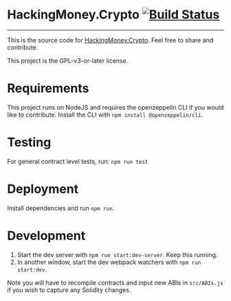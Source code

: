 # HackingMoney.Crypto [![Build Status](https://travis-ci.org/jfarid27/h4kr.svg?branch=master)](https://travis-ci.org/jfarid27/h4kr)
---

This is the source code for [HackingMoney.Crypto](https://hackmoney-crypto.herokuapp.com/). Feel free to share and contribute.

This project is the GPL-v3-or-later license.

# Requirements

This project runs on NodeJS and requires the openzeppelin CLI if you would like to contribute.
Install the CLI with `npm install @openzeppelin/cli`.

# Testing

For general contract level tests, run:
`npm run test`

# Deployment

Install dependencies and run `npm run`.

# Development

1. Start the dev server with `npm run start:dev-server`. Keep this running.
2. In another window, start the dev webpack watchers with `npm run start:dev`.

Note you will have to recompile contracts and input new ABIs in `src/ABIs.js` if you wish to capture
any Solidity changes.
